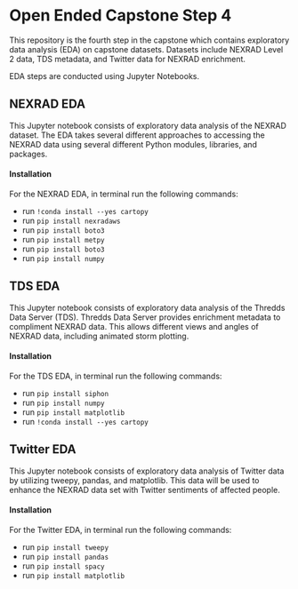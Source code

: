 # Open Ended Capstone Step 4
This repository is the fourth step in the capstone which contains exploratory data analysis (EDA) on capstone datasets. Datasets include NEXRAD Level 2 data, TDS metadata, and Twitter data for NEXRAD enrichment.

EDA steps are conducted using Jupyter Notebooks.

## NEXRAD EDA
This Jupyter notebook consists of exploratory data analysis of the NEXRAD dataset. The EDA takes several different approaches to accessing the NEXRAD data using several different Python modules, libraries, and packages.
#### Installation
For the NEXRAD EDA, in terminal run the following commands:
- run `!conda install --yes cartopy`
- run `pip install nexradaws`
- run `pip install boto3`
- run `pip install metpy`
- run `pip install boto3`
- run `pip install numpy`
    
## TDS EDA
This Jupyter notebook consists of exploratory data analysis of the Thredds Data Server (TDS). Thredds Data Server provides enrichment metadata to compliment NEXRAD data. This allows different views and angles of NEXRAD data, including animated storm plotting.
#### Installation
For the TDS EDA, in terminal run the following commands:
- run `pip install siphon`
- run `pip install numpy`
- run `pip install matplotlib`
- run `!conda install --yes cartopy`

## Twitter EDA
This Jupyter notebook consists of exploratory data analysis of Twitter data by utilizing tweepy, pandas, and matplotlib. This data will be used to enhance the NEXRAD data set with Twitter sentiments of affected people.
#### Installation
For the Twitter EDA, in terminal run the following commands:
- run `pip install tweepy`
- run `pip install pandas`
- run `pip install spacy`
- run `pip install matplotlib`
